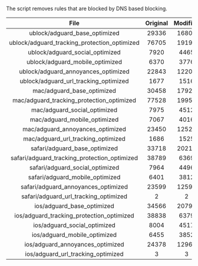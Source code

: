 The script removes rules that are blocked by DNS based blocking.


| File | Original | Modified |
|:----:|:-----:|:-----:|
| ublock/adguard_base_optimized | 29336 | 16802 |
| ublock/adguard_tracking_protection_optimized | 76705 | 19198 |
| ublock/adguard_social_optimized | 7920 | 4465 |
| ublock/adguard_mobile_optimized | 6370 | 3776 |
| ublock/adguard_annoyances_optimized | 22843 | 12203 |
| ublock/adguard_url_tracking_optimized | 1677 | 1516 |
| mac/adguard_base_optimized | 30458 | 17923 |
| mac/adguard_tracking_protection_optimized | 77528 | 19952 |
| mac/adguard_social_optimized | 7975 | 4512 |
| mac/adguard_mobile_optimized | 7067 | 4016 |
| mac/adguard_annoyances_optimized | 23450 | 12522 |
| mac/adguard_url_tracking_optimized | 1686 | 1525 |
| safari/adguard_base_optimized | 33718 | 20213 |
| safari/adguard_tracking_protection_optimized | 38789 | 6369 |
| safari/adguard_social_optimized | 7964 | 4496 |
| safari/adguard_mobile_optimized | 6401 | 3812 |
| safari/adguard_annoyances_optimized | 23599 | 12598 |
| safari/adguard_url_tracking_optimized | 2 | 2 |
| ios/adguard_base_optimized | 34566 | 20797 |
| ios/adguard_tracking_protection_optimized | 38838 | 6379 |
| ios/adguard_social_optimized | 8004 | 4517 |
| ios/adguard_mobile_optimized | 6455 | 3852 |
| ios/adguard_annoyances_optimized | 24378 | 12965 |
| ios/adguard_url_tracking_optimized | 3 | 3 |
